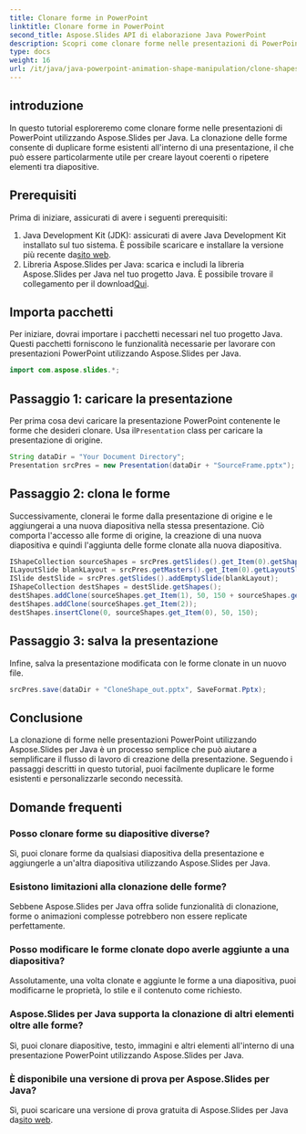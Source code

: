 ```yaml
---
title: Clonare forme in PowerPoint
linktitle: Clonare forme in PowerPoint
second_title: Aspose.Slides API di elaborazione Java PowerPoint
description: Scopri come clonare forme nelle presentazioni di PowerPoint utilizzando Aspose.Slides per Java. Semplifica il tuo flusso di lavoro con questo tutorial facile da seguire.
type: docs
weight: 16
url: /it/java/java-powerpoint-animation-shape-manipulation/clone-shapes-powerpoint/
---
```

## introduzione
In questo tutorial esploreremo come clonare forme nelle presentazioni di PowerPoint utilizzando Aspose.Slides per Java. La clonazione delle forme consente di duplicare forme esistenti all'interno di una presentazione, il che può essere particolarmente utile per creare layout coerenti o ripetere elementi tra diapositive.
## Prerequisiti
Prima di iniziare, assicurati di avere i seguenti prerequisiti:
1.  Java Development Kit (JDK): assicurati di avere Java Development Kit installato sul tuo sistema. È possibile scaricare e installare la versione più recente da[sito web](https://www.oracle.com/java/technologies/javase-jdk11-downloads.html).
2. Libreria Aspose.Slides per Java: scarica e includi la libreria Aspose.Slides per Java nel tuo progetto Java. È possibile trovare il collegamento per il download[Qui](https://releases.aspose.com/slides/java/).

## Importa pacchetti
Per iniziare, dovrai importare i pacchetti necessari nel tuo progetto Java. Questi pacchetti forniscono le funzionalità necessarie per lavorare con presentazioni PowerPoint utilizzando Aspose.Slides per Java.
```java
import com.aspose.slides.*;

```
## Passaggio 1: caricare la presentazione
 Per prima cosa devi caricare la presentazione PowerPoint contenente le forme che desideri clonare. Usa il`Presentation` class per caricare la presentazione di origine.
```java
String dataDir = "Your Document Directory";
Presentation srcPres = new Presentation(dataDir + "SourceFrame.pptx");
```
## Passaggio 2: clona le forme
Successivamente, clonerai le forme dalla presentazione di origine e le aggiungerai a una nuova diapositiva nella stessa presentazione. Ciò comporta l'accesso alle forme di origine, la creazione di una nuova diapositiva e quindi l'aggiunta delle forme clonate alla nuova diapositiva.
```java
IShapeCollection sourceShapes = srcPres.getSlides().get_Item(0).getShapes();
ILayoutSlide blankLayout = srcPres.getMasters().get_Item(0).getLayoutSlides().getByType(SlideLayoutType.Blank);
ISlide destSlide = srcPres.getSlides().addEmptySlide(blankLayout);
IShapeCollection destShapes = destSlide.getShapes();
destShapes.addClone(sourceShapes.get_Item(1), 50, 150 + sourceShapes.get_Item(0).getHeight());
destShapes.addClone(sourceShapes.get_Item(2));
destShapes.insertClone(0, sourceShapes.get_Item(0), 50, 150);
```
## Passaggio 3: salva la presentazione
Infine, salva la presentazione modificata con le forme clonate in un nuovo file.
```java
srcPres.save(dataDir + "CloneShape_out.pptx", SaveFormat.Pptx);
```

## Conclusione
La clonazione di forme nelle presentazioni PowerPoint utilizzando Aspose.Slides per Java è un processo semplice che può aiutare a semplificare il flusso di lavoro di creazione della presentazione. Seguendo i passaggi descritti in questo tutorial, puoi facilmente duplicare le forme esistenti e personalizzarle secondo necessità.

## Domande frequenti
### Posso clonare forme su diapositive diverse?
Sì, puoi clonare forme da qualsiasi diapositiva della presentazione e aggiungerle a un'altra diapositiva utilizzando Aspose.Slides per Java.
### Esistono limitazioni alla clonazione delle forme?
Sebbene Aspose.Slides per Java offra solide funzionalità di clonazione, forme o animazioni complesse potrebbero non essere replicate perfettamente.
### Posso modificare le forme clonate dopo averle aggiunte a una diapositiva?
Assolutamente, una volta clonate e aggiunte le forme a una diapositiva, puoi modificarne le proprietà, lo stile e il contenuto come richiesto.
### Aspose.Slides per Java supporta la clonazione di altri elementi oltre alle forme?
Sì, puoi clonare diapositive, testo, immagini e altri elementi all'interno di una presentazione PowerPoint utilizzando Aspose.Slides per Java.
### È disponibile una versione di prova per Aspose.Slides per Java?
 Sì, puoi scaricare una versione di prova gratuita di Aspose.Slides per Java da[sito web](https://releases.aspose.com/slides/java/).